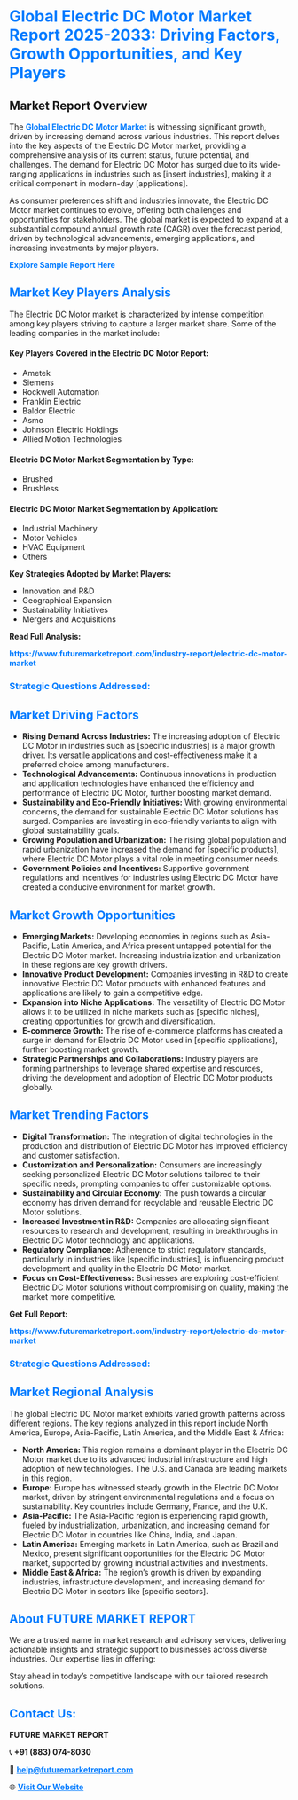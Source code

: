 <h1 style="color: #007BFF;">Global Electric DC Motor Market Report 2025-2033: Driving Factors, Growth Opportunities, and Key Players</h1>

<section id="overview">
<h2>Market Report Overview</h2>
<p>The <a href="https://www.futuremarketreport.com/industry-report/electric-dc-motor-market" style="color: #007BFF; text-decoration: none;"><strong>Global Electric DC Motor Market</strong></a> is witnessing significant growth, driven by increasing demand across various industries. This report delves into the key aspects of the Electric DC Motor market, providing a comprehensive analysis of its current status, future potential, and challenges. The demand for Electric DC Motor has surged due to its wide-ranging applications in industries such as [insert industries], making it a critical component in modern-day [applications].</p>
<p>As consumer preferences shift and industries innovate, the Electric DC Motor market continues to evolve, offering both challenges and opportunities for stakeholders. The global market is expected to expand at a substantial compound annual growth rate (CAGR) over the forecast period, driven by technological advancements, emerging applications, and increasing investments by major players.</p>
</section>

<section id="overview">
<p><a href="https://www.futuremarketreport.com/request-sample/reportId=76930" style="color: #007BFF; text-decoration: none;"><strong>Explore Sample Report Here</strong></a></p>
</section>

<section id="key-players">
<h2 style="color: #007BFF;">Market Key Players Analysis</h2>
<p>The Electric DC Motor market is characterized by intense competition among key players striving to capture a larger market share. Some of the leading companies in the market include:</p>
<h4>Key Players Covered in the Electric DC Motor Report:</h4>
<ul><li>Ametek</li><li>Siemens</li><li>Rockwell Automation</li><li>Franklin Electric</li><li>Baldor Electric</li><li>Asmo</li><li>Johnson Electric Holdings</li><li>Allied Motion Technologies</li></ul>
<h4>Electric DC Motor Market Segmentation by Type:</h4>
<ul><li>Brushed</li><li>Brushless</li></ul>

<h4>Electric DC Motor Market Segmentation by Application:</h4>
<ul><li>Industrial Machinery</li><li>Motor Vehicles</li><li>HVAC Equipment</li><li>Others</li></ul>
<p><strong>Key Strategies Adopted by Market Players:</strong></p>
<ul>
<li>Innovation and R&D</li>
<li>Geographical Expansion</li>
<li>Sustainability Initiatives</li>
<li>Mergers and Acquisitions</li>
</ul>
</section>

<section>
<p><strong>Read Full Analysis: </strong></p><a href="https://www.futuremarketreport.com/industry-report/electric-dc-motor-market" style="color: #007BFF; text-decoration: none;"><strong>https://www.futuremarketreport.com/industry-report/electric-dc-motor-market</strong></a>
<h3 style="color: #007BFF;">Strategic Questions Addressed:</h3>
</section>

<section id="driving-factors">
<h2 style="color: #007BFF;">Market Driving Factors</h2>
<ul>
<li><strong>Rising Demand Across Industries:</strong> The increasing adoption of Electric DC Motor in industries such as [specific industries] is a major growth driver. Its versatile applications and cost-effectiveness make it a preferred choice among manufacturers.</li>
<li><strong>Technological Advancements:</strong> Continuous innovations in production and application technologies have enhanced the efficiency and performance of Electric DC Motor, further boosting market demand.</li>
<li><strong>Sustainability and Eco-Friendly Initiatives:</strong> With growing environmental concerns, the demand for sustainable Electric DC Motor solutions has surged. Companies are investing in eco-friendly variants to align with global sustainability goals.</li>
<li><strong>Growing Population and Urbanization:</strong> The rising global population and rapid urbanization have increased the demand for [specific products], where Electric DC Motor plays a vital role in meeting consumer needs.</li>
<li><strong>Government Policies and Incentives:</strong> Supportive government regulations and incentives for industries using Electric DC Motor have created a conducive environment for market growth.</li>
</ul>
</section>

<section id="growth-opportunities">
<h2 style="color: #007BFF;">Market Growth Opportunities</h2>
<ul>
<li><strong>Emerging Markets:</strong> Developing economies in regions such as Asia-Pacific, Latin America, and Africa present untapped potential for the Electric DC Motor market. Increasing industrialization and urbanization in these regions are key growth drivers.</li>
<li><strong>Innovative Product Development:</strong> Companies investing in R&D to create innovative Electric DC Motor products with enhanced features and applications are likely to gain a competitive edge.</li>
<li><strong>Expansion into Niche Applications:</strong> The versatility of Electric DC Motor allows it to be utilized in niche markets such as [specific niches], creating opportunities for growth and diversification.</li>
<li><strong>E-commerce Growth:</strong> The rise of e-commerce platforms has created a surge in demand for Electric DC Motor used in [specific applications], further boosting market growth.</li>
<li><strong>Strategic Partnerships and Collaborations:</strong> Industry players are forming partnerships to leverage shared expertise and resources, driving the development and adoption of Electric DC Motor products globally.</li>
</ul>
</section>

<section id="trending-factors">
<h2 style="color: #007BFF;">Market Trending Factors</h2>
<ul>
<li><strong>Digital Transformation:</strong> The integration of digital technologies in the production and distribution of Electric DC Motor has improved efficiency and customer satisfaction.</li>
<li><strong>Customization and Personalization:</strong> Consumers are increasingly seeking personalized Electric DC Motor solutions tailored to their specific needs, prompting companies to offer customizable options.</li>
<li><strong>Sustainability and Circular Economy:</strong> The push towards a circular economy has driven demand for recyclable and reusable Electric DC Motor solutions.</li>
<li><strong>Increased Investment in R&D:</strong> Companies are allocating significant resources to research and development, resulting in breakthroughs in Electric DC Motor technology and applications.</li>
<li><strong>Regulatory Compliance:</strong> Adherence to strict regulatory standards, particularly in industries like [specific industries], is influencing product development and quality in the Electric DC Motor market.</li>
<li><strong>Focus on Cost-Effectiveness:</strong> Businesses are exploring cost-efficient Electric DC Motor solutions without compromising on quality, making the market more competitive.</li>
</ul>
</section>

<section>
<p><strong>Get Full Report: </strong></p><a href="https://www.futuremarketreport.com/industry-report/electric-dc-motor-market" style="color: #007BFF; text-decoration: none;"><strong>https://www.futuremarketreport.com/industry-report/electric-dc-motor-market</strong></a>
<h3 style="color: #007BFF;">Strategic Questions Addressed:</h3>
</section>


<section id="regional-analysis">
<h2 style="color: #007BFF;">Market Regional Analysis</h2>
<p>The global Electric DC Motor market exhibits varied growth patterns across different regions. The key regions analyzed in this report include North America, Europe, Asia-Pacific, Latin America, and the Middle East & Africa:</p>
<ul>
<li><strong>North America:</strong> This region remains a dominant player in the Electric DC Motor market due to its advanced industrial infrastructure and high adoption of new technologies. The U.S. and Canada are leading markets in this region.</li>
<li><strong>Europe:</strong> Europe has witnessed steady growth in the Electric DC Motor market, driven by stringent environmental regulations and a focus on sustainability. Key countries include Germany, France, and the U.K.</li>
<li><strong>Asia-Pacific:</strong> The Asia-Pacific region is experiencing rapid growth, fueled by industrialization, urbanization, and increasing demand for Electric DC Motor in countries like China, India, and Japan.</li>
<li><strong>Latin America:</strong> Emerging markets in Latin America, such as Brazil and Mexico, present significant opportunities for the Electric DC Motor market, supported by growing industrial activities and investments.</li>
<li><strong>Middle East & Africa:</strong> The region’s growth is driven by expanding industries, infrastructure development, and increasing demand for Electric DC Motor in sectors like [specific sectors].</li>
</ul>
</section>

<footer>
<h2 style="color: #007BFF;">About FUTURE MARKET REPORT</h2>
<p>We are a trusted name in market research and advisory services, delivering actionable insights and strategic support to businesses across diverse industries. Our expertise lies in offering:</p>

<p>Stay ahead in today’s competitive landscape with our tailored research solutions.</p>

<h2 style="color: #007BFF;">Contact Us:</h2>
<p><strong>FUTURE MARKET REPORT</strong></p>
<p>📞 <strong>+91 (883) 074-8030</strong></p>
<p>📧 <strong><a href="mailto:help@futuremarketreport.com" style="color: #007BFF;">help@futuremarketreport.com</a></strong></p>
<p>🌐 <strong><a href="https://www.futuremarketreport.com/" style="color: #007BFF;">Visit Our Website</a></strong></p>
</footer>